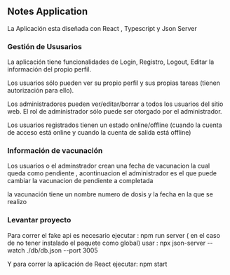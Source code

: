 
## Notes Application

La Aplicación esta diseñada con React , Typescript y Json Server

### Gestión de Ususarios

La aplicación tiene funcionalidades de Login, Registro, Logout, Editar la información del propio perfil.

Los usuarios sólo pueden ver su propio perfil y sus propias tareas (tienen autorización para ello).

Los administradores pueden ver/editar/borrar a todos los usuarios del sitio web. El rol de administrador sólo puede ser otorgado por el administrador.

Los usuarios registrados tienen un estado online/offline (cuando la cuenta de acceso está online y cuando la cuenta de salida está offline)


### Información de vacunación

Los usuarios o el adminstrador crean una fecha de vacunacion la cual queda como pendiente , acontinuacion  el administrador  es el que puede cambiar la vacunacion de pendiente a completada  

la vacunación tiene un nombre numero de dosis y la fecha en la que se realizo 

### Levantar proyecto 
 Para correr el fake api es necesario ejecutar : npm run server 
 ( en el caso de no tener instalado el  paquete como global) usar : npx json-server --watch ./db/db.json --port 3005
 
 Y para correr la aplicación de React ejecutar: npm start